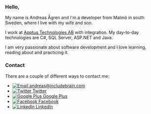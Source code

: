 ﻿### Hello,

My name is Andreas Ågren and I'm a developer from Malmö in south Sweden, where I live with my wife and son.

I work at [Apptus Technologies AB](http://www.apptus.com) with integration. My day-to-day technologies are C#, SQL Server, ASP.NET and Java.

I am very passionate about software development and I love learning, reading about and practicing it.

### Contact
There are a couple of different ways to contact me:

* [![Email](/img/icon-mail.png) andreas@includebrain.com](mailto:andreas@includebrain.com)
* [![Twitter](/img/icon-twitter.png) Twitter](https://twitter.com/andreas_agren)
* [![Google Plus](/img/icon-gplus.png) Google Plus](https://plus.google.com/u/0/109695501235230835745)
* [![Facebook](/img/icon-facebook.png) Facebook](https://www.facebook.com/andreas.agren78)
* [![LinkedIn](/img/icon-linkedin.png) LinkedIn](http://se.linkedin.com/in/andreasagren/)